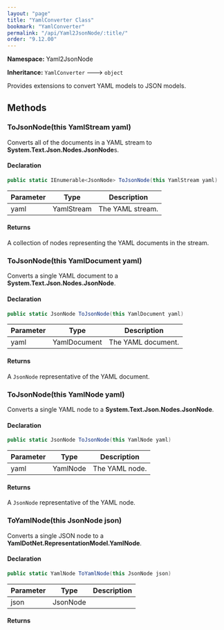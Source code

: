 ```yaml
---
layout: "page"
title: "YamlConverter Class"
bookmark: "YamlConverter"
permalink: "/api/Yaml2JsonNode/:title/"
order: "9.12.00"
---
```

**Namespace:** Yaml2JsonNode

**Inheritance:**
`YamlConverter`
 🡒 
`object`

Provides extensions to convert YAML models to JSON models.

## Methods

### ToJsonNode(this YamlStream yaml)

Converts all of the documents in a YAML stream to **System.Text.Json.Nodes.JsonNode**s.

#### Declaration

```c#
public static IEnumerable<JsonNode> ToJsonNode(this YamlStream yaml)
```
| Parameter | Type | Description |
|---|---|---|
| yaml | YamlStream | The YAML stream. |

#### Returns

A collection of nodes representing the YAML documents in the stream.

### ToJsonNode(this YamlDocument yaml)

Converts a single YAML document to a **System.Text.Json.Nodes.JsonNode**.

#### Declaration

```c#
public static JsonNode ToJsonNode(this YamlDocument yaml)
```
| Parameter | Type | Description |
|---|---|---|
| yaml | YamlDocument | The YAML document. |

#### Returns

A `JsonNode` representative of the YAML document.

### ToJsonNode(this YamlNode yaml)

Converts a single YAML node to a **System.Text.Json.Nodes.JsonNode**.

#### Declaration

```c#
public static JsonNode ToJsonNode(this YamlNode yaml)
```
| Parameter | Type | Description |
|---|---|---|
| yaml | YamlNode | The YAML node. |

#### Returns

A `JsonNode` representative of the YAML node.

### ToYamlNode(this JsonNode json)

Converts a single JSON node to a **YamlDotNet.RepresentationModel.YamlNode**.

#### Declaration

```c#
public static YamlNode ToYamlNode(this JsonNode json)
```
| Parameter | Type | Description |
|---|---|---|
| json | JsonNode |  |

#### Returns




